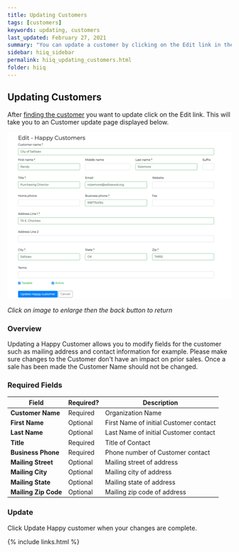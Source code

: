 ```yaml
---
title: Updating Customers
tags: [customers]
keywords: updating, customers
last_updated: February 27, 2021
summary: "You can update a customer by clicking on the Edit link in the Customer Search Results"
sidebar: hiiq_sidebar
permalink: hiiq_updating_customers.html
folder: hiiq
---
```


## Updating Customers
After [finding the customer](http://localhost:4000/hiiq_finding_customers.html) you want to update click on the Edit link. This will take you to an Customer update page displayed below.

<a rel="noopener" href="images/customer_update_screen.png"><img src="images/customer_update_screen.png" class="img-responsive img-hover"></a>

*Click on image to enlarge then the back button to return*

### Overview

Updating a Happy Customer allows you to modify fields for the customer such as mailing address and contact information for example. Please make sure changes to the Customer don't have an impact on prior sales. Once a sale has been made the Customer Name should not be changed.


### Required Fields

| Field | Required? | Description |
|-------------|-------------|-------------|
| **Customer Name** | Required | Organization Name |
| **First Name** | Optional | First Name of initial Customer contact |
| **Last Name** | Optional | Last Name of initial Customer contact | 
| **Title** | Required |  Title of Contact |
| **Business Phone**| Required | Phone number of Customer contact |
| **Mailing Street** | Optional | Mailing street of address |
| **Mailing City** | Optional | Mailing city  of address |
| **Mailing State** | Optional | Mailing state of address |
| **Mailing Zip Code** | Optional |Mailing zip code of address |



### Update

Click Update Happy customer when your changes are complete.

{% include links.html %}
